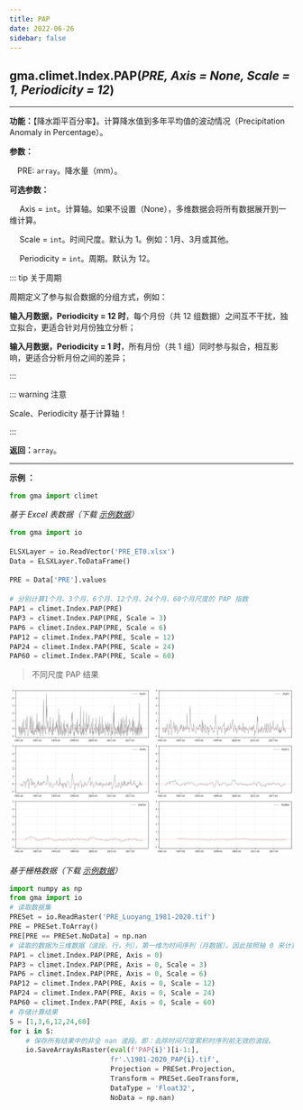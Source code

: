 ```yaml
---
title: PAP
date: 2022-06-26
sidebar: false
---
```


## gma.climet.Index.**PAP**(*PRE, Axis = None, Scale = 1, Periodicity = 12*) <Badge text="1.0.10 +"/>

---

**功能：**【降水距平百分率】。计算降水值到多年平均值的波动情况（Precipitation Anomaly in Percentage）。

**参数：**

&emsp;PRE: `array`。降水量（mm）。

**可选参数：**

&emsp; Axis = `int`。计算轴。如果不设置（None），多维数据会将所有数据展开到一维计算。

&emsp; Scale = `int`。时间尺度。默认为 1。例如：1月、3月或其他。

&emsp; Periodicity = `int`。周期。默认为 12。

::: tip 关于周期

周期定义了参与拟合数据的分组方式，例如：

**输入月数据，Periodicity = 12 时**，每个月份（共 12 组数据）之间互不干扰，独立拟合，更适合针对月份独立分析；

**输入月数据，Periodicity = 1 时**，所有月份（共 1 组）同时参与拟合，相互影响，更适合分析月份之间的差异；

:::

::: warning 注意

Scale、Periodicity 基于计算轴！

:::

**返回：**`array`。

---

**示例 ：**

```python
from gma import climet
```
*基于 Excel 表数据（下载 [示例数据](/climet/PRE_ET0.xlsx)）*
```python
from gma import io

ELSXLayer = io.ReadVector('PRE_ET0.xlsx')
Data = ELSXLayer.ToDataFrame()

PRE = Data['PRE'].values

# 分别计算1个月、3个月、6个月、12个月、24个月、60个月尺度的 PAP 指数
PAP1 = climet.Index.PAP(PRE)
PAP3 = climet.Index.PAP(PRE, Scale = 3)
PAP6 = climet.Index.PAP(PRE, Scale = 6)
PAP12 = climet.Index.PAP(PRE, Scale = 12)
PAP24 = climet.Index.PAP(PRE, Scale = 24)
PAP60 = climet.Index.PAP(PRE, Scale = 60)
```
> 不同尺度 PAP 结果

![](/climet/PAPPlot.svg)

*基于栅格数据（下载 [示例数据](/climet/PRE_ET0.7z)）*

```python
import numpy as np
from gma import io
# 读取数据集
PRESet = io.ReadRaster('PRE_Luoyang_1981-2020.tif')
PRE = PRESet.ToArray()
PRE[PRE == PRESet.NoData] = np.nan
# 读取的数据为三维数据（波段，行，列），第一维为时间序列（月数据）。因此按照轴 0 来计算
PAP1 = climet.Index.PAP(PRE, Axis = 0)
PAP3 = climet.Index.PAP(PRE, Axis = 0, Scale = 3)
PAP6 = climet.Index.PAP(PRE, Axis = 0, Scale = 6)
PAP12 = climet.Index.PAP(PRE, Axis = 0, Scale = 12)
PAP24 = climet.Index.PAP(PRE, Axis = 0, Scale = 24)
PAP60 = climet.Index.PAP(PRE, Axis = 0, Scale = 60)
# 存储计算结果
S = [1,3,6,12,24,60]
for i in S:
	# 保存所有结果中的非全 nan 波段。即：去除时间尺度累积时序列前无效的波段。
    io.SaveArrayAsRaster(eval(f'PAP{i}')[i-1:],
                         fr'.\1981-2020_PAP{i}.tif', 
                         Projection = PRESet.Projection,
                         Transform = PRESet.GeoTransform, 
                         DataType = 'Float32', 
                         NoData = np.nan)  
```

